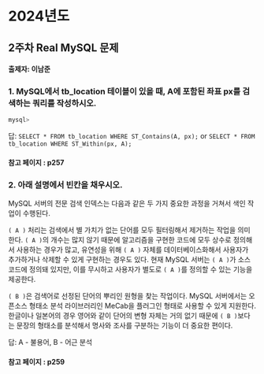 # 2024년도
## 2주차 Real MySQL 문제
#### 출제자: 이남준

### 1. MySQL에서 tb_location 테이블이 있을 때, A에 포함된 좌표 px를 검색하는 쿼리를 작성하시오.
```sql
mysql> 
```

답: `SELECT * FROM tb_location WHERE ST_Contains(A, px);` or `SELECT * FROM tb_location WHERE ST_Within(px, A);`

#### 참고 페이지 : p257


### 2. 아래 설명에서 빈칸을 채우시오.

MySQL 서버의 전문 검색 인덱스는 다음과 같은 두 가지 중요한 과정을 거쳐서 색인 작업이 수행된다.

`( A )` 처리는 검색에서 별 가치가 없는 단어를 모두 필터링해서 제거하는 작업을 의미한다. `( A )`의 개수는 많지 않기 때문에 알고리즘을 구현한 코드에 모두 상수로 정의해서 사용하는 경우가 많고, 유연성을 위해 `( A )` 자체를 데이터베이스화해서 사용자가 추가하거나 삭제할 수 있게 구현하는 경우도 있다. 현재 MySQL 서버는 `( A )`가 소스코드에 정의돼 있지만, 이를 무시하고 사용자가 별도로 `( A )`를 정의할 수 있는 기능을 제공한다.

`( B )`은 검색어로 선정된 단어의 뿌리인 원형을 찾는 작업이다. MySQL 서버에서는 오픈소스 형태소 분석 라이브러리인 MeCab을 플러그인 형태로 사용할 수 있게 지원한다. 한글이나 일본어의 경우 영어와 같이 단어의 변형 자체는 거의 없기 때문에 `( B )`보다는 문장의 형태소를 분석해서 명사와 조사를 구분하는 기능이 더 중요한 편이다.

답: A - 불용어, B - 어근 분석

#### 참고 페이지 : p259